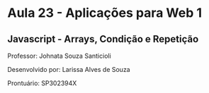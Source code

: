 # Aula 23 - Aplicações para Web 1

## Javascript - Arrays, Condição e Repetição

Professor: Johnata Souza Santicioli

Desenvolvido por: Larissa Alves de Souza

Prontuário: SP302394X

